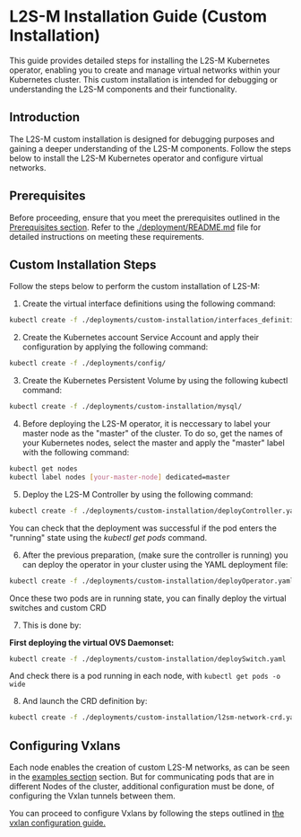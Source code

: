<!---
 Copyright 2024  Charles III University of Madrid
 
 Licensed under the Apache License, Version 2.0 (the "License"); you may not
 use this file except in compliance with the License.  You may obtain a copy
 of the License at
 
   http://www.apache.org/licenses/LICENSE-2.0
 
 Unless required by applicable law or agreed to in writing, software
 distributed under the License is distributed on an "AS IS" BASIS, WITHOUT
 WARRANTIES OR CONDITIONS OF ANY KIND, either express or implied.  See the
 License for the specific language governing permissions and limitations under
 the License.
 
 SPDX-License-Identifier: Apache-2.0
-->

# L2S-M Installation Guide (Custom Installation)

This guide provides detailed steps for installing the L2S-M Kubernetes operator, enabling you to create and manage virtual networks within your Kubernetes cluster. This custom installation is intended for debugging or understanding the L2S-M components and their functionality.

## Introduction

The L2S-M custom installation is designed for debugging purposes and gaining a deeper understanding of the L2S-M components. Follow the steps below to install the L2S-M Kubernetes operator and configure virtual networks.

## Prerequisites

Before proceeding, ensure that you meet the prerequisites outlined in the [Prerequisites section](./deployment/README.md). Refer to the [./deployment/README.md](./deployment/README.md) file for detailed instructions on meeting these requirements.


## Custom Installation Steps

Follow the steps below to perform the custom installation of L2S-M:


1. Create the virtual interface definitions using the following command:
 ```bash
kubectl create -f ./deployments/custom-installation/interfaces_definitions
```

2. Create the Kubernetes account Service Account and apply their configuration by applying the following command:
 ```bash
kubectl create -f ./deployments/config/
```

3. Create the Kubernetes Persistent Volume by using the following kubectl command:
 ```bash
kubectl create -f ./deployments/custom-installation/mysql/
```

4. Before deploying the L2S-M operator, it is neccessary to label your master node as the "master" of the cluster. To do so, get the names of your Kubernetes nodes, select the master and apply the "master" label with the following command:

 ```bash
kubectl get nodes
kubectl label nodes [your-master-node] dedicated=master
```

5. Deploy the L2S-M Controller by using the following command: 

```bash
kubectl create -f ./deployments/custom-installation/deployController.yaml
```
 You can check that the deployment was successful if the pod enters the "running" state using the *kubectl get pods* command.

6. After the previous preparation, (make sure the controller is running) you can deploy the operator in your cluster using the YAML deployment file:
 ```bash
kubectl create -f ./deployments/custom-installation/deployOperator.yaml
```

Once these two pods are in running state, you can finally deploy the virtual switches and custom CRD

7. This is done by:

**First deploying the virtual OVS Daemonset:**
```bash
kubectl create -f ./deployments/custom-installation/deploySwitch.yaml
```

And check there is a pod running in each node, with ```kubectl get pods -o wide```

8. And launch the CRD definition by: 
```bash
kubectl create -f ./deployments/custom-installation/l2sm-network-crd.yaml
```

## Configuring Vxlans

Each node enables the creation of custom L2S-M networks, as can be seen in the [examples section](../../examples/) section. But for communicating pods that are in different Nodes of the cluster, additional configuration must be done, of configuring the Vxlan tunnels between them.

You can proceed to configure Vxlans by following the steps outlined in [the vxlan configuration guide.](../deployment/vxlans.md)

